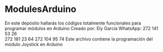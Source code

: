 # ModulesArduino
En este depósito hallarás los códigos totalmente funcionales para programar módulos en Arduino
Creado por: Ely García
WhatsApp: 272 141 53 26  
          272 181 23 64
          272 104 95 74
Este archivo contiene la programación del módulo Joystick en Arduino
